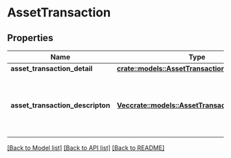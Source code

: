 # AssetTransaction

## Properties

Name | Type | Description | Notes
------------ | ------------- | ------------- | -------------
**asset_transaction_detail** | [**crate::models::AssetTransactionDetail**](AssetTransactionDetail.md) |  | 
**asset_transaction_descripton** | [**Vec<crate::models::AssetTransactionDescription>**](AssetTransactionDescription.md) | Documentation not found in the MISMO model viewer and not provided by Freddie Mac. | 

[[Back to Model list]](../README.md#documentation-for-models) [[Back to API list]](../README.md#documentation-for-api-endpoints) [[Back to README]](../README.md)



